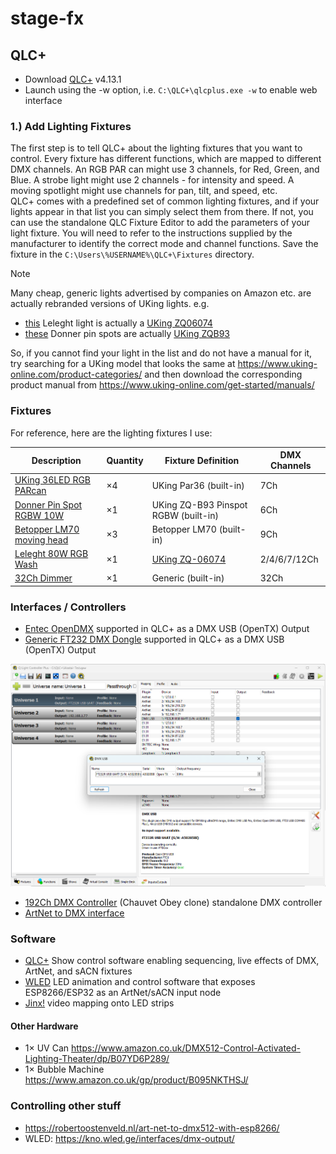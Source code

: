 # stage-fx

## QLC+
 - Download [QLC+](https://qlcplus.org/) v4.13.1
 - Launch using the -w option, i.e. ``C:\QLC+\qlcplus.exe -w`` to enable web interface

### 1.) Add Lighting Fixtures

The first step is to tell QLC+ about the lighting fixtures that you want to control. 
Every fixture has different functions, which are mapped to different DMX channels. An RGB PAR can might use 3 channels, for Red, Green, and Blue. A strobe light might use 2 channels - for intensity and speed. A moving spotlight might use channels for pan, tilt, and speed, etc.  
QLC+ comes with a predefined set of common lighting fixtures, and if your lights appear in that list you can simply select them from there. 
If not, you can use the standalone QLC Fixture Editor to add the parameters of your light fixture. You will need to refer to the instructions supplied by the manufacturer to identify the correct mode and channel functions. Save the fixture in the ``C:\Users\%USERNAME%\QLC+\Fixtures`` directory.

> [!NOTE]
> Many cheap, generic lights advertised by companies on Amazon etc. are actually rebranded versions of UKing lights. 
> e.g.
>  - [this](https://www.amazon.co.uk/LeLeght-Adjustable-Spotlight-Halloween-Christmas/dp/B0CFHFKP93) Leleght light is actually a [UKing ZQ06074](https://www.uking-online.com/product/48pcs-rgb-three-in-one-leds-color-mixing-rainbow-effect-highlights-outdoor-lighting/)
> - [these](https://www.amazon.com/Donner-Spotlight-Pinspot-Lightning-Control/dp/B019GFDK10/) Donner pin spots are actually [UKing ZQB93](https://www.uking-online.com/product/2-pcs-b93-pinspot-rgbw-light-lt-led-10w/)
> 
> So, if you cannot find your light in the list and do not have a manual for it, try searching for a UKing model that looks the same at https://www.uking-online.com/product-categories/ and then download the corresponding product manual from https://www.uking-online.com/get-started/manuals/

### Fixtures
For reference, here are the lighting fixtures I use:

| Description | Quantity | Fixture Definition | DMX Channels | 
| ----------- | -------- | ------------------ | ------------ | 
| [UKing 36LED RGB PARcan ](https://www.amazon.co.uk/U%60King-Console-Control-Wedding-Concert/dp/B09JJW6SWL/) |    ×4     | UKing Par36 (built-in) | 7Ch |
| [Donner Pin Spot RGBW 10W](https://www.amazon.co.uk/gp/product/B07XM57FPV) |    ×1     | UKing ZQ-B93 Pinspot RGBW (built-in) | 6Ch |
| [Betopper LM70 moving head](https://www.amazon.co.uk/gp/product/B074FFJ165) |  ×3 | Betopper LM70 (built-in) | 9Ch |
| [Leleght 80W RGB Wash](https://www.amazon.co.uk/gp/product/B0CFHFKP93) | ×1 | [UKing ZQ-06074](https://github.com/playfultechnology/stage-fx/blob/main/QLC%2B/Fixtures/UKing-ZQ06074.qxf) | 2/4/6/7/12Ch |
| [32Ch Dimmer](https://www.amazon.co.uk/gp/product/B075FHJM35/) | ×1 | Generic (built-in) | 32Ch |

### Interfaces / Controllers
 - [Entec OpenDMX](https://www.enttec.co.uk/product/dmx-usb-interfaces/open-dmx-usb/) supported in QLC+ as a DMX USB (OpenTX) Output 
 - [Generic FT232 DMX Dongle](https://www.aliexpress.com/item/1005003738423230.html) supported in QLC+ as a DMX USB (OpenTX) Output
   
![QLC settings for adding FT232/OpenDMX output](https://github.com/playfultechnology/stage-fx/blob/main/Images/FT232_Dongle_QLC_Input.png)

 - [192Ch DMX Controller](https://www.amazon.co.uk/gp/product/B0C5T762N6) (Chauvet Obey clone) standalone DMX controller
 - [ArtNet to DMX interface](https://www.aliexpress.com/item/1005005911108272.html) 

### Software
 - [QLC+](https://qlcplus.org/) Show control software enabling sequencing, live effects of DMX, ArtNet, and sACN fixtures
 - [WLED](https://kno.wled.ge/) LED animation and control software that exposes ESP8266/ESP32 as an ArtNet/sACN input node
 - [Jinx!](https://live-leds.de/downloads/) video mapping onto LED strips

#### Other Hardware
 - 1× UV Can https://www.amazon.co.uk/DMX512-Control-Activated-Lighting-Theater/dp/B07YD6P289/
 - 1× Bubble Machine https://www.amazon.co.uk/gp/product/B095NKTHSJ/


### Controlling other stuff
 - https://robertoostenveld.nl/art-net-to-dmx512-with-esp8266/
 - WLED: https://kno.wled.ge/interfaces/dmx-output/
